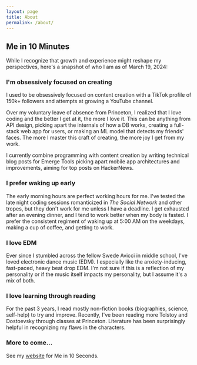 ```yaml
---
layout: page
title: About
permalink: /about/
---
```


## Me in 10 Minutes

While I recognize that growth and experience might reshape my perspectives, here's a snapshot of who I am as of March 19, 2024:

### I'm obsessively focused on creating

I used to be obsessively focused on content creation with a TikTok profile of 150k+ followers and attempts at growing a YouTube channel.

Over my voluntary leave of absence from Princeton, I realized that I love coding and the better I get at it, the more I love it. This can be anything from API design, picking apart the internals of how a DB works, creating a full-stack web app for users, or making an ML model that detects my friends' faces. The more I master this craft of creating, the more joy I get from my work.

I currently combine programming with content creation by writing technical blog posts for Emerge Tools picking apart mobile app architectures and improvements, aiming for top posts on HackerNews.

### I prefer waking up early

The early morning hours are perfect working hours for me. I've tested the late night coding sessions romanticized in _The Social Network_ and other tropes, but they don't work for me unless I have a deadline. I get exhausted after an evening dinner, and I tend to work better when my body is fasted. I prefer the consistent regiment of waking up at 5:00 AM on the weekdays, making a cup of coffee, and getting to work.

### I love EDM

Ever since I stumbled across the fellow Swede Avicci in middle school, I've loved electronic dance music (EDM). I especially like the anxiety-inducing, fast-paced, heavy beat drop EDM. I'm not sure if this is a reflection of my personality or if the music itself impacts my personality, but I assume it's a mix of both.

### I love learning through reading

For the past 3 years, I read mostly non-fiction books (biographies, science, self-help) to try and improve. Recently, I've been reading more Tolstoy and Dostoevsky through classes at Princeton. Literature has been surprisingly helpful in recognizing my flaws in the characters.

### More to come...

See my [website](https://krisselberg.com/) for Me in 10 Seconds.

